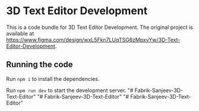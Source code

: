 
  # 3D Text Editor Development

  This is a code bundle for 3D Text Editor Development. The original project is available at https://www.figma.com/design/wxL5Fkn7LUqTSG6zMpxvYw/3D-Text-Editor-Development.

  ## Running the code

  Run `npm i` to install the dependencies.

  Run `npm run dev` to start the development server.
  "# Fabrik-Sanjeev-3D-Text-Editor" 
"# Fabrik-Sanjeev-3D-Text-Editor" 
"# Fabrik-Sanjeev-3D-Text-Editor" 
